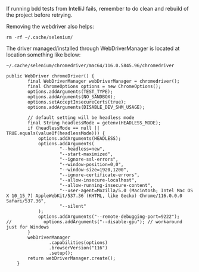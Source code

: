 

If running bdd tests from IntelliJ fails, remember to do clean and rebuild of the project before retrying.

Removing the webdriver also helps:

`rm -rf ~/.cache/selenium/`

The driver managed/installed through WebDriverManager is located at location something like below:

`~/.cache/selenium/chromedriver/mac64/116.0.5845.96/chromedriver`

```
public WebDriver chromeDriver() {
        final WebDriverManager webDriverManager = chromedriver();
        final ChromeOptions options = new ChromeOptions();
        options.addArguments(TEST_TYPE);
        options.addArguments(NO_SANDBOX);
        options.setAcceptInsecureCerts(true);
        options.addArguments(DISABLE_DEV_SHM_USAGE);

        // default setting will be headless mode
        final String headlessMode = getenv(HEADLESS_MODE);
        if (headlessMode == null || TRUE.equals(valueOf(headlessMode))) {
            options.addArguments(HEADLESS);
            options.addArguments(
                    "--headless=new",
                    "--start-maximized",
                    "--ignore-ssl-errors",
                    "--window-position=0,0",
                    "--window-size=1920,1200",
                    "--ignore-certificate-errors",
                    "--allow-insecure-localhost",
                    "--allow-running-insecure-content",
                    "--user-agent=Mozilla/5.0 (Macintosh; Intel Mac OS X 10_15_7) AppleWebKit/537.36 (KHTML, like Gecko) Chrome/116.0.0.0 Safari/537.36",
                    "--silent"
            );
            options.addArguments("--remote-debugging-port=9222");
//            options.addArguments("--disable-gpu"); // workaround just for Windows
        }
        webDriverManager
                .capabilities(options)
                .browserVersion("116")
                .setup();
        return webDriverManager.create();
    }
```